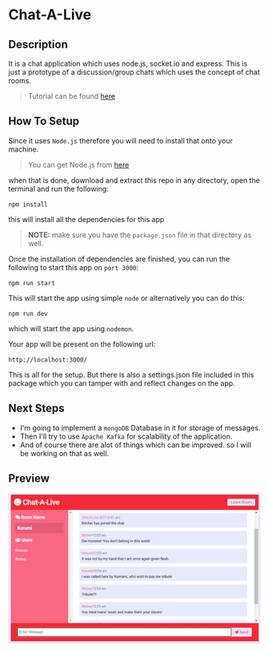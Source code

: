 # Chat-A-Live

## Description
It is a chat application which uses node.js, socket.io and express. This is just a prototype of a discussion/group chats which uses the concept of chat rooms.
> Tutorial can be found [here](https://www.youtube.com/watch?v=jD7FnbI76Hg)

## How To Setup
Since it uses `Node.js` therefore you will need to install that onto your machine. 
> You can get Node.js from [here](https://nodejs.org/en/)

when that is done, download and extract this repo in any directory, open the terminal and run the following:
```
npm install
```
this will install all the dependencies for this app

> **NOTE:** make sure you have the `package.json` file in that directory as well. 

Once the installation of dependencies are finished, you can run the following to start this app on `port 3000`:
```
npm run start
```
This will start the app using simple `node`
or alternatively you can do this:
```
npm run dev
```
which will start the app using `nodemon`.

Your app will be present on the following url:
```
http://localhost:3000/
```

This is all for the setup. But there is also a settings.json file included in this package which you can tamper with and reflect changes on the app.

## Next Steps
- I'm going to implement a `mongoDB` Database in it for storage of messages.
- Then I'll try to use `Apache Kafka` for scalability of the application.
- And of course there are alot of things which can be improved. so I will be working on that as well.

## Preview
![sample_preview_for_men_of_culture](./doc/images/preview_1.jpg)